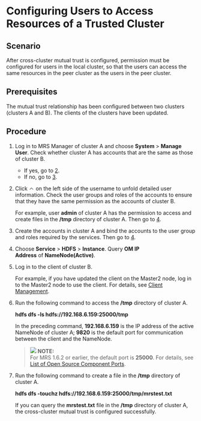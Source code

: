 # Configuring Users to Access Resources of a Trusted Cluster<a name="EN-US_TOPIC_0125375362"></a>

## Scenario<a name="s04900aab7a0d46dea40d0315c9ce3903"></a>

After cross-cluster mutual trust is configured, permission must be configured for users in the local cluster, so that the users can access the same resources in the peer cluster as the users in the peer cluster.

## Prerequisites<a name="s48f46ce3edfd4566be4cd3d66838e2a9"></a>

The mutual trust relationship has been configured between two clusters \(clusters A and B\). The clients of the clusters have been updated.

## Procedure<a name="s476a669f2e7d4a70a0b734fdd3f6546f"></a>

1.  Log in to MRS Manager of cluster A and choose  **System**  \>  **Manage User**. Check whether cluster A has accounts that are the same as those of cluster B.
    -   If yes, go to  [2](#l19561ff7f8b4469db842fe0beb479e26).
    -   If no, go to  [3](#l3332dd26fdd64330a98ba30f083b7c2d).

2.  <a name="l19561ff7f8b4469db842fe0beb479e26"></a>Click  ![](figures/icon_mrs_up.png)  on the left side of the username to unfold detailed user information. Check the user groups and roles of the accounts to ensure that they have the same permission as the accounts of cluster B.

    For example, user  **admin** of cluster A has the permission to access and create files in the **/tmp** directory of cluster A. Then go to [4](#l30e0cd486de24332a3172a6563226f78).

3.  <a name="l3332dd26fdd64330a98ba30f083b7c2d"></a>Create the accounts in cluster A and bind the accounts to the user group and roles required by the services. Then go to  [4](#l30e0cd486de24332a3172a6563226f78).
4.  <a name="l30e0cd486de24332a3172a6563226f78"></a>Choose  **Service**  \>  **HDFS**  \>  **Instance**. Query **OM IP Address** of **NameNode\(Active\)**.
5.  Log in to the client of cluster B.

    For example, if you have updated the client on the Master2 node, log in to the Master2 node to use the client. For details, see  [Client Management](client_management).

6.  Run the following command to access the  **/tmp**  directory of cluster A.

    **hdfs dfs -ls hdfs://192.168.6.159:25000/tmp**

    In the preceding command,  **192.168.6.159** is the IP address of the active NameNode of cluster A; **9820**  is the default port for communication between the client and the NameNode.

    >![](/images/icon-note.gif) **NOTE:**   
    >For MRS 1.6.2 or earlier, the default port is  **25000**. For details, see  [List of Open Source Component Ports](list-of-open-source-component-ports.md).  

7.  Run the following command to create a file in the  **/tmp**  directory of cluster A.

    **hdfs dfs -touchz hdfs://192.168.6.159:25000/tmp/mrstest.txt**

    If you can query the  **mrstest.txt**  file in the  **/tmp**  directory of cluster A, the cross-cluster mutual trust is configured successfully.


